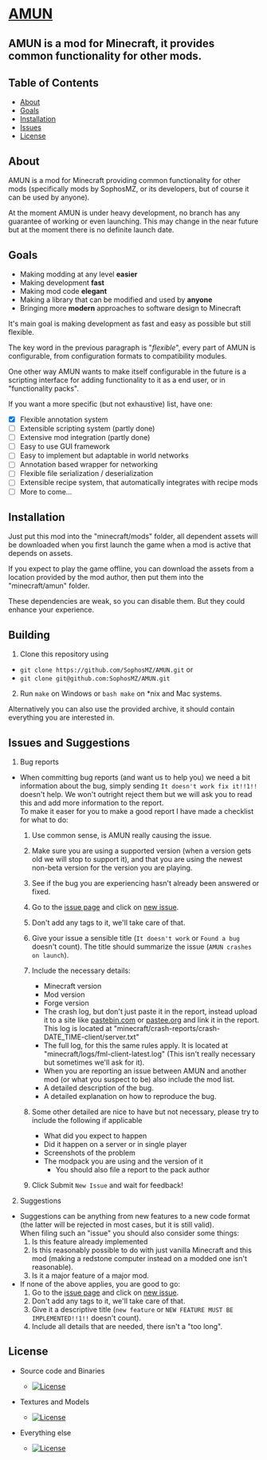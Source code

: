 # <u><b>AMUN</b></u>
## AMUN is a mod for Minecraft, it provides common functionality for other mods.

## Table of Contents

* [About](#about)
* [Goals](#goals)
* [Installation](#installation)
* [Issues](#Issues_and_Suggestions)
* [License](#license)

## About

AMUN is a mod for Minecraft providing common functionality for other mods (specifically mods by SophosMZ, or its developers, but of course it can be used by anyone).

At the moment AMUN is under heavy development, no branch has any guarantee of working or even launching. This may change in the near future but at the moment there is no definite launch date.

## Goals

* Making modding at any level **easier**
* Making development **fast**
* Making mod code **elegant**
* Making a library that can be modified and used by **anyone**
* Bringing more **modern** approaches to software design to Minecraft

It's main goal is making development as fast and easy as possible but still flexible.

The key word in the previous paragraph is "*flexible*", every part of AMUN is configurable, from configuration formats to compatibility modules.

One other way AMUN wants to make itself configurable in the future is a scripting interface for adding functionality to it as a end user, or in "functionality packs".

If you want a more specific (but not exhaustive) list, have one:

- [x] Flexible annotation system
- [ ] Extensible scripting system (partly done)
- [ ] Extensive mod integration (partly done)
- [ ] Easy to use GUI framework
- [ ] Easy to implement but adaptable in world networks
- [ ] Annotation based wrapper for networking
- [ ] Flexible file serialization / deserialization
- [ ] Extensible recipe system, that automatically integrates with recipe mods
- [ ] More to come...

## Installation

Just put this mod into the "minecraft/mods" folder, all dependent assets will be downloaded when you first launch the game when a mod is active that depends on assets.

If you expect to play the game offline, you can download the assets from a location provided by the mod author, then put them into the "minecraft/amun" folder.

These dependencies are weak, so you can disable them. But they could enhance your experience.

## Building

1. Clone this repository using
  - `git clone https://github.com/SophosMZ/AMUN.git` or
  - `git clone git@github.com:SophosMZ/AMUN.git`

2. Run `make` on Windows or `bash make` on \*nix and Mac systems.  

Alternatively you can also use the provided archive, it should contain everything you are interested in.

## Issues and Suggestions

1. Bug reports

  - When committing bug reports (and want us to help you) we need a bit information about the bug, simply sending `It doesn't work fix it!!1!!` doesn't help. We won't outright reject them but we will ask you to read this and add more information to the report.<br>
  To make it easer for you to make a good report I have made a checklist for what to do:

    1. Use common sense, is AMUN really causing the issue.
    2. Make sure you are using a supported version (when a version gets old we will stop to support it), and that you are using the newest non-beta version for the version you are playing.
    3. See if the bug you are experiencing hasn't already been answered or fixed.
    4. Go to the [issue page](https://github.com/SophosMZ/AMUN/issues) and click on [new issue](https://github.com/SophosMZ/AMUN/issues/new).
      1. Don't add any tags to it, we'll take care of that.
      2. Give your issue a sensible title (`It doesn't work` or `Found a bug` doesn't count). The title should summarize the issue (`AMUN crashes on launch`).
      3. Include the necessary details:
          - Minecraft version
          - Mod version
          - Forge version
          - The crash log, but don't just paste it in the report, instead upload it to a site like [pastebin.com](https://pastebin.com) or [pastee.org](https://pastee.org) and link it in the report.<br>
          This log is located at "minecraft/crash-reports/crash-DATE_TIME-client/server.txt"
          - The full log, for this the same rules apply. It is located at "minecraft/logs/fml-client-latest.log" (This isn't really necessary but sometimes we'll ask for it).
          - When you are reporting an issue between AMUN and another mod (or what you suspect to be) also include the mod list.
          - A detailed description of the bug.
          - A detailed explanation on how to reproduce the bug.
      4. Some other detailed are nice to have but not necessary, please try to include the following if applicable
          - What did you expect to happen
          - Did it happen on a server or in single player
          - Screenshots of the problem
          - The modpack you are using and the version of it
            - You should also file a report to the pack author

    5. Click Submit `New Issue` and wait for feedback!

2. Suggestions

  - Suggestions can be anything from new features to a new code format (the latter will be rejected in most cases, but it is still valid).<br>
  When filing such an "issue" you should also consider some things:
    1. Is this feature already implemented
    2. Is this reasonably possible to do with just vanilla Minecraft and this mod (making a redstone computer instead on a modded one isn't reasonable).
    3. Is it a major feature of a major mod.
  - If none of the above applies, you are good to go:
    1. Go to the [issue page](https://github.com/SophosMZ/AMUN/issues) and click on [new issue](https://github.com/SophosMZ/AMUN/issues/new).
      1. Don't add any tags to it, we'll take care of that.
      2. Give it a descriptive title (`new feature` or `NEW FEATURE MUST BE IMPLEMENTED!!1!!` doesn't count).
      3. Include all details that are needed, there isn't a "too long".

## License

* Source code and Binaries
  - [![License](https://img.shields.io/badge/License-Apache%20License%202.0-brightgreen.svg)](http://www.apache.org/licenses/LICENSE-2.0)

* Textures and Models
  - [![License](https://img.shields.io/badge/License-CC%20BY%203.0-brightgreen.svg?style=flat)](https://creativecommons.org/licenses/by/3.0/)

* Everything else
  - [![License](https://img.shields.io/badge/License-No%20Restriction-green.svg?style=flat)](https://creativecommons.org/publicdomain/zero/1.0/)
